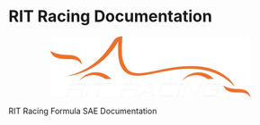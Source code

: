 # RIT Racing Documentation

<div style="text-align: center;">
  <img src="assets/ritracing-white.png" alt="Logo" />
</div>

RIT Racing Formula SAE Documentation
